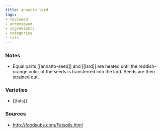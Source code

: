 ```yaml
---
title: annatto lard
tags:
- reviewed
- unreviewed
- ingredients
- categories
- fats
---
```

### Notes
- Equal parts [[annatto-seed]] and [[lard]] are heated until the reddish-orange color of the seeds is transferred into the lard. Seeds are then strained out.

### Varieties
* [[fats]]

### Sources
* http://foodsubs.com/Fatsoils.html
